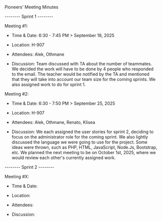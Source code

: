 Pioneers' Meeting Minutes

-------- Sprint 1 --------

Meeting #1:
- Time & Date: 6:30 - 7:45 PM > September 18, 2025
- Location: H-907
- Attendees: Alek, Othmane

- Discussion: Team discussed with TA about the number of teammates. We decided the work will have to be done by 4 people who responded to the email. The teacher would be notified by the TA and mentioned that they will take into account our team size for the coming sprints. We also assigned work to do for sprint 1.

Meeting #2:
- Time & Date: 6:30 - 7:50 PM > September 25, 2025
- Location: H-907
- Attendees: Alek, Othmane, Renato, Klisea

- Discussion: We each assigned the user stories for sprint 2, deciding to focus on the administrator role for the coming sprint. We also lightly discussed the language we were going to use for the project. Some ideas were thrown, such as PHP, HTML, JavaScript, Node.Js, Bootstrap, etc. We planned the next meeting to be on October 1st, 2025, where we would review each other's currently assigned work.

-------- Sprint 2 --------

Meeting #X:
- Time & Date:
- Location:
- Attendees:

- Discussion:
